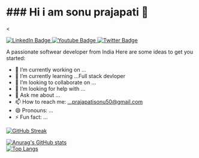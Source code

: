 <h1>### Hi i am sonu prajapati 👋</h1>

<<div id="badges">
  <a href="https://www.linkedin.com/in/sonu-prajapati-213073b5/">
    <img src="https://img.shields.io/badge/LinkedIn-blue?style=for-the-badge&logo=linkedin&logoColor=white" alt="LinkedIn Badge"/>
  </a>
  <a href="your-youtube-URL](https://www.youtube.com/channel/UCYxMLKPfdtDrGXdobW_zMsw">
    <img src="https://img.shields.io/badge/YouTube-red?style=for-the-badge&logo=youtube&logoColor=white" alt="Youtube Badge"/>
  </a>
  <a href="https://www.linkedin.com/in/sonu-prajapati-213073b5/](https://twitter.com/">
    <img src="https://img.shields.io/badge/Twitter-blue?style=for-the-badge&logo=twitter&logoColor=white" alt="Twitter Badge"/>
  </a>
</div>
A passionate softwear developer from India
Here are some ideas to get you started:

- 🔭 I’m currently working on ...
- 🌱 I’m currently learning ...Full stack devloper 
- 👯 I’m looking to collaborate on ...
- 🤔 I’m looking for help with ...
- 💬 Ask me about ...
- 📫 How to reach me: ...prajapatisonu50@gmail.com
- 😄 Pronouns: ...
- ⚡ Fun fact: ...

[![GitHub Streak](https://github-readme-streak-stats.herokuapp.com?user=sonuengineer)](https://git.io/streak-stats)
                                                                                                                             
[![Anurag's GitHub stats](https://github-readme-stats.vercel.app/api?username=sonuengineer)](https://github.com/anuraghazra/github-readme-stats)                                                                                                                             
 [![Top Langs](https://github-readme-stats.vercel.app/api/top-langs/?username=sonuengineer&layout=compact)](https://github.com/anuraghazra/github-readme-stats)                                                                                                                            
